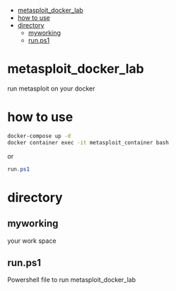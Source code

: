 - [metasploit\_docker\_lab](#metasploit_docker_lab)
- [how to use](#how-to-use)
- [directory](#directory)
  - [myworking](#myworking)
  - [run.ps1](#runps1)


# metasploit_docker_lab
run metasploit on your docker


# how to use

```sh
docker-compose up -d
docker container exec -it metasploit_container bash
```

or 

```ps1
run.ps1
```



# directory

## myworking

your work space

## run.ps1

Powershell file to run metasploit_docker_lab


